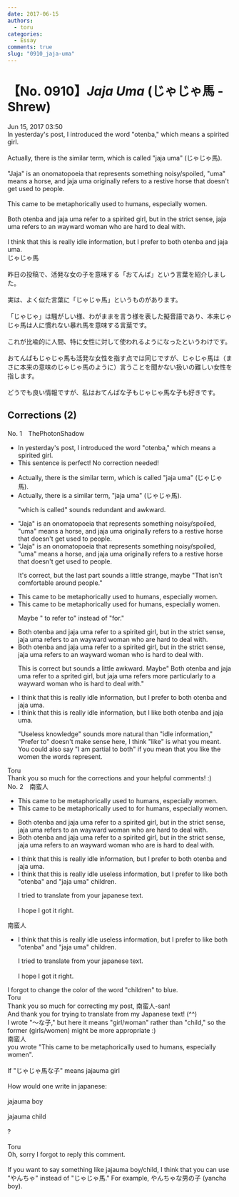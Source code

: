 ```yaml
---
date: 2017-06-15
authors:
  - toru
categories:
  - Essay
comments: true
slug: "0910_jaja-uma"
---
```


# 【No. 0910】<strong><em>Jaja Uma</strong></em> (じゃじゃ馬 - Shrew)
<div class="date">Jun 15, 2017 03:50</div>
<div id="post"><div id="body_show_ori">
In yesterday's post, I introduced the word "otenba," which means a spirited girl.<br/><br/>Actually, there is the similar term, which is called "jaja uma" (じゃじゃ馬).<br/><br/>"Jaja" is an onomatopoeia that represents something noisy/spoiled, "uma" means a horse, and jaja uma originally refers to a restive horse that doesn't get used to people.<br/><br/>This came to be metaphorically used to humans, especially women.<br/><br/>Both otenba and jaja uma refer to a spirited girl, but in the strict sense, jaja uma refers to an wayward woman who are hard to deal with.<br/><br/>I think that this is really idle information, but I prefer to both otenba and jaja uma.
</div></div>

<!-- more -->

<div id="post_ja"><div id="body_show_mo">
じゃじゃ馬<br/><br/>昨日の投稿で、活発な女の子を意味する「おてんば」という言葉を紹介しました。<br/><br/>実は、よく似た言葉に「じゃじゃ馬」というものがあります。<br/><br/>「じゃじゃ」は騒がしい様、わがままを言う様を表した擬音語であり、本来じゃじゃ馬は人に慣れない暴れ馬を意味する言葉です。<br/><br/>これが比喩的に人間、特に女性に対して使われるようになったというわけです。<br/><br/>おてんばもじゃじゃ馬も活発な女性を指す点では同じですが、じゃじゃ馬は（まさに本来の意味のじゃじゃ馬のように）言うことを聞かない扱いの難しい女性を指します。<br/><br/>どうでも良い情報ですが、私はおてんばな子もじゃじゃ馬な子も好きです。
</div></div>

## Corrections (2)
<div id="block"><div class="first_name"> No. 1　<span class="just_name">ThePhotonShadow</span></div><div id="block2">
<ul class="correction_field">
<li class="incorrect">In yesterday's post, I introduced the word "otenba," which means a spirited girl.</li>
<li class="corrected perfect">This sentence is perfect! No correction needed!</li>
</ul>
<ul class="correction_field">
<li class="incorrect">Actually, there is the similar term, which is called "jaja uma" (じゃじゃ馬).</li>
<li class="corrected correct">
Actually, there is a similar term, "jaja uma" (じゃじゃ馬).
<p class="correction_comment">"which is called" sounds redundant and awkward.</p>
</li>
</ul>
<ul class="correction_field">
<li class="incorrect">"Jaja" is an onomatopoeia that represents something noisy/spoiled, "uma" means a horse, and jaja uma originally refers to a restive horse that doesn't get used to people.</li>
<li class="corrected correct">
"Jaja" is an onomatopoeia that represents something noisy/spoiled, "uma" means a horse, and jaja uma originally refers to a restive horse that doesn't get used to people.
<p class="correction_comment">It's correct, but the last part sounds a little strange, maybe "That isn't comfortable around people."</p>
</li>
</ul>
<ul class="correction_field">
<li class="incorrect">This came to be metaphorically used to humans, especially women.</li>
<li class="corrected correct">
This came to be metaphorically used for humans, especially women.
<p class="correction_comment">Maybe " to refer to" instead of "for."</p>
</li>
</ul>
<ul class="correction_field">
<li class="incorrect">Both otenba and jaja uma refer to a spirited girl, but in the strict sense, jaja uma refers to an wayward woman who are hard to deal with.</li>
<li class="corrected correct">
Both otenba and jaja uma refer to a spirited girl, but in the strict sense, jaja uma refers to an wayward woman who is hard to deal with.
<p class="correction_comment">This is correct but sounds a little awkward. Maybe" Both otenba and jaja uma refer to a sprited girl, but jaja uma refers more particularly to a wayward woman who is hard to deal with."</p>
</li>
</ul>
<ul class="correction_field">
<li class="incorrect">I think that this is really idle information, but I prefer to both otenba and jaja uma.</li>
<li class="corrected correct">
I think that this is really idle information, but I like both otenba and jaja uma.
<p class="correction_comment">"Useless knowledge" sounds more natural than "idle information," "Prefer to" doesn't make sense here, I think "like" is what you meant. You could also say "I am partial to both" if you mean that you like the women the words represent.</p>
</li>
</ul>
</div><div class="name"><span class="just_name">Toru</span><br>
Thank you so much for the corrections and your helpful comments! :)
</div>
</div>
<div id="block"><div class="first_name"> No. 2　<span class="just_name">南蛮人</span></div><div id="block2">
<ul class="correction_field">
<li class="incorrect">This came to be metaphorically used to humans, especially women.</li>
<li class="corrected correct">
This came to be metaphorically used <span class="sline"><span class="f_red">to</span></span> <span class="f_blue">for</span> humans, especially women.
</li>
</ul>
<ul class="correction_field">
<li class="incorrect">Both otenba and jaja uma refer to a spirited girl, but in the strict sense, jaja uma refers to an wayward woman who are hard to deal with.</li>
<li class="corrected correct">
Both otenba and jaja uma refer to a spirited girl, but in the strict sense, jaja uma refers to an wayward woman who <span class="sline"><span class="f_red">are</span></span> <span class="f_blue">is</span> hard to deal with.
</li>
</ul>
<ul class="correction_field">
<li class="incorrect">I think that this is really idle information, but I prefer to both otenba and jaja uma.</li>
<li class="corrected correct">
I think that this is really <span class="sline"><span class="f_gray">idle</span></span> <span class="f_gray">useless</span> information, but I <span class="sline"><span class="f_red">prefer to</span></span> <span class="f_blue">like</span> both "otenba" and "jaja uma" children.
<p class="correction_comment">I tried to translate from your japanese text.<br/><br/>I hope I got it right.</p>
</li>
</ul>
</div><div class="name"><span class="just_name">南蛮人</span><br><div class="quote_field"><ul class="correction_field">
<li class="corrected correct">
I think that this is really <span class="sline"><span class="f_gray">idle</span></span> <span class="f_gray">useless</span> information, but I <span class="sline"><span class="f_red">prefer to</span></span> <span class="f_blue">like</span> both "otenba" and "jaja uma" children.
<p class="correction_comment">
I tried to translate from your japanese text.<br/><br/>I hope I got it right.
</p>
</li>
</ul></div>
I forgot to change the color of the word "children" to blue.
</div>
<div class="name"><span class="just_name">Toru</span><br>
Thank you so much for correcting my post, 南蛮人-san!<br/>And thank you for trying to translate from my Japanese text! (^^)<br/>I wrote "～な子," but here it means "girl/woman" rather than "child," so the former (girls/women) might be more appropriate :)
</div>
<div class="name"><span class="just_name">南蛮人</span><br>
you wrote "This came to be metaphorically used to humans, especially women".<br/><br/>If "じゃじゃ馬な子" means jajauma girl<br/><br/>How would one write in japanese:<br/><br/>jajauma boy<br/><br/>jajauma child<br/><br/>?<br/><br/>
</div>
<div class="name"><span class="just_name">Toru</span><br>
Oh, sorry I forgot to reply this comment.<br/><br/>If you want to say something like jajauma boy/child, I think that you can use "やんちゃ" instead of "じゃじゃ馬." For example, やんちゃな男の子 (yancha boy).
</div>
</div>
